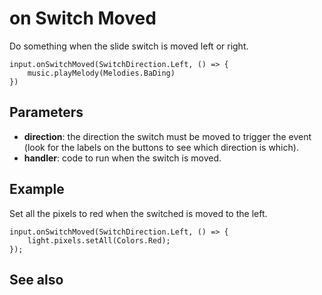 # on Switch Moved

Do something when the slide switch is moved left or right.

```sig
input.onSwitchMoved(SwitchDirection.Left, () => {
    music.playMelody(Melodies.BaDing)
})
```

## Parameters

* **direction**: the direction the switch must be moved to trigger the event (look for the labels on the buttons to see which direction is which).
* **handler**: code to run when the switch is moved.

## Example

Set all the pixels to red when the switched is moved to the left.

```blocks
input.onSwitchMoved(SwitchDirection.Left, () => {
    light.pixels.setAll(Colors.Red);
});
```

## See also



